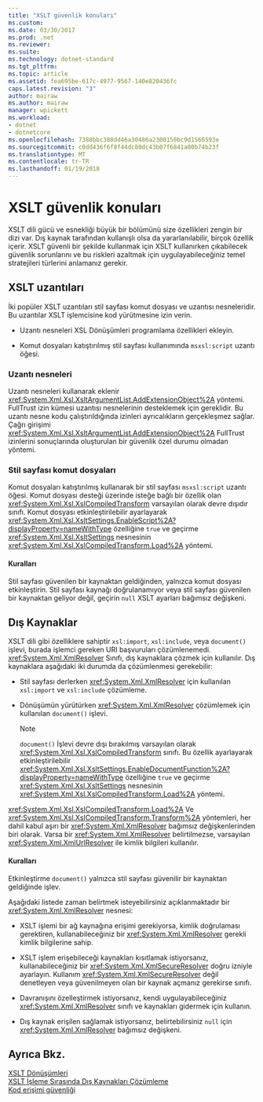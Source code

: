 ```yaml
---
title: "XSLT güvenlik konuları"
ms.custom: 
ms.date: 03/30/2017
ms.prod: .net
ms.reviewer: 
ms.suite: 
ms.technology: dotnet-standard
ms.tgt_pltfrm: 
ms.topic: article
ms.assetid: fea695be-617c-4977-9567-140e820436fc
caps.latest.revision: "3"
author: mairaw
ms.author: mairaw
manager: wpickett
ms.workload:
- dotnet
- dotnetcore
ms.openlocfilehash: 7388bbc388dd46a30486a2300150bc9d1566593e
ms.sourcegitcommit: c0dd436f6f8f44dc80dc43b07f6841a00b74b23f
ms.translationtype: MT
ms.contentlocale: tr-TR
ms.lasthandoff: 01/19/2018
---
```

# <a name="xslt-security-considerations"></a>XSLT güvenlik konuları
XSLT dili gücü ve esnekliği büyük bir bölümünü size özellikleri zengin bir dizi var. Dış kaynak tarafından kullanışlı olsa da yararlanılabilir, birçok özellik içerir. XSLT güvenli bir şekilde kullanmak için XSLT kullanırken çıkabilecek güvenlik sorunlarını ve bu riskleri azaltmak için uygulayabileceğiniz temel stratejileri türlerini anlamanız gerekir.  
  
## <a name="xslt-extensions"></a>XSLT uzantıları  
 İki popüler XSLT uzantıları stil sayfası komut dosyası ve uzantısı nesneleridir. Bu uzantılar XSLT işlemcisine kod yürütmesine izin verin.  
  
-   Uzantı nesneleri XSL Dönüşümleri programlama özellikleri ekleyin.  
  
-   Komut dosyaları katıştırılmış stil sayfası kullanımında `msxsl:script` uzantı öğesi.  
  
### <a name="extension-objects"></a>Uzantı nesneleri  
 Uzantı nesneleri kullanarak eklenir <xref:System.Xml.Xsl.XsltArgumentList.AddExtensionObject%2A> yöntemi. FullTrust izin kümesi uzantısı nesnelerinin desteklemek için gereklidir. Bu uzantı nesne kodu çalıştırıldığında izinleri ayrıcalıkların gerçekleşmez sağlar. Çağrı girişimi <xref:System.Xml.Xsl.XsltArgumentList.AddExtensionObject%2A> FullTrust izinlerini sonuçlarında oluşturulan bir güvenlik özel durumu olmadan yöntemi.  
  
### <a name="style-sheet-scripts"></a>Stil sayfası komut dosyaları  
 Komut dosyaları katıştırılmış kullanarak bir stil sayfası `msxsl:script` uzantı öğesi. Komut dosyası desteği üzerinde isteğe bağlı bir özellik olan <xref:System.Xml.Xsl.XslCompiledTransform> varsayılan olarak devre dışıdır sınıfı. Komut dosyası etkinleştirilebilir ayarlayarak <xref:System.Xml.Xsl.XsltSettings.EnableScript%2A?displayProperty=nameWithType> özelliğine `true` ve geçirme <xref:System.Xml.Xsl.XsltSettings> nesnesinin <xref:System.Xml.Xsl.XslCompiledTransform.Load%2A> yöntemi.  
  
#### <a name="guidelines"></a>Kuralları  
 Stil sayfası güvenilen bir kaynaktan geldiğinden, yalnızca komut dosyası etkinleştirin. Stil sayfası kaynağı doğrulanamıyor veya stil sayfası güvenilen bir kaynaktan geliyor değil, geçirin `null` XSLT ayarları bağımsız değişkeni.  
  
## <a name="external-resources"></a>Dış Kaynaklar  
 XSLT dili gibi özelliklere sahiptir `xsl:import`, `xsl:include`, veya `document()` işlevi, burada işlemci gereken URI başvuruları çözümlenemedi. <xref:System.Xml.XmlResolver> Sınıfı, dış kaynaklara çözmek için kullanılır. Dış kaynaklara aşağıdaki iki durumda da çözümlenmesi gerekebilir:  
  
-   Stil sayfası derlerken <xref:System.Xml.XmlResolver> için kullanılan `xsl:import` ve `xsl:include` çözümleme.  
  
-   Dönüşümün yürütürken <xref:System.Xml.XmlResolver> çözümlemek için kullanılan `document()` işlevi.  
  
    > [!NOTE]
    >  `document()` İşlevi devre dışı bırakılmış varsayılan olarak <xref:System.Xml.Xsl.XslCompiledTransform> sınıfı. Bu özellik ayarlayarak etkinleştirilebilir <xref:System.Xml.Xsl.XsltSettings.EnableDocumentFunction%2A?displayProperty=nameWithType> özelliğine `true` ve geçirme <xref:System.Xml.Xsl.XsltSettings> nesnesinin <xref:System.Xml.Xsl.XslCompiledTransform.Load%2A> yöntemi.  
  
 <xref:System.Xml.Xsl.XslCompiledTransform.Load%2A> Ve <xref:System.Xml.Xsl.XslCompiledTransform.Transform%2A> yöntemleri, her dahil kabul aşırı bir <xref:System.Xml.XmlResolver> bağımsız değişkenlerinden biri olarak. Varsa bir <xref:System.Xml.XmlResolver> belirtilmezse, varsayılan <xref:System.Xml.XmlUrlResolver> ile kimlik bilgileri kullanılır.  
  
#### <a name="guidelines"></a>Kuralları  
 Etkinleştirme `document()` yalnızca stil sayfası güvenilir bir kaynaktan geldiğinde işlev.  
  
 Aşağıdaki listede zaman belirtmek isteyebilirsiniz açıklanmaktadır bir <xref:System.Xml.XmlResolver> nesnesi:  
  
-   XSLT işlemi bir ağ kaynağına erişimi gerekiyorsa, kimlik doğrulaması gerektiren, kullanabileceğiniz bir <xref:System.Xml.XmlResolver> gerekli kimlik bilgilerine sahip.  
  
-   XSLT işlem erişebileceği kaynakları kısıtlamak istiyorsanız, kullanabileceğiniz bir <xref:System.Xml.XmlSecureResolver> doğru izniyle ayarlayın. Kullanım <xref:System.Xml.XmlSecureResolver> değil denetleyen veya güvenilmeyen olan bir kaynak açmanız gerekirse sınıfı.  
  
-   Davranışını özelleştirmek istiyorsanız, kendi uygulayabileceğiniz <xref:System.Xml.XmlResolver> sınıfı ve kaynakları gidermek için kullanın.  
  
-   Dış kaynak erişilen sağlamak istiyorsanız, belirtebilirsiniz `null` için <xref:System.Xml.XmlResolver> bağımsız değişkeni.  
  
## <a name="see-also"></a>Ayrıca Bkz.  
 [XSLT Dönüşümleri](../../../../docs/standard/data/xml/xslt-transformations.md)  
 [XSLT İşleme Sırasında Dış Kaynakları Çözümleme](../../../../docs/standard/data/xml/resolving-external-resources-during-xslt-processing.md)  
 [Kod erişimi güvenliği](http://msdn.microsoft.com/library/23a20143-241d-4fe5-9d9f-3933fd594c03)
